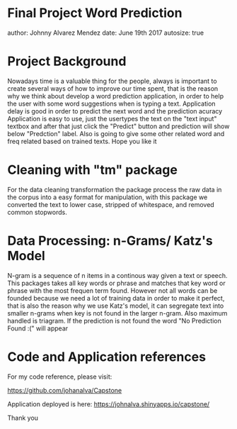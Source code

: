 Final Project Word Prediction
========================================================
author: Johnny Alvarez Mendez
date: June 19th 2017
autosize: true

Project Background
========================================================

Nowadays time is a valuable thing for the people, always is important to create several ways of how to improve our time
spent, that is the reason why we think about develop a word prediction application, in order to help the user with some
word suggestions when is typing a text.
Application delay is good in order to predict the next word and the prediction acuracy 
Application is easy to use, just the usertypes the text on the "text input" textbox and after that just click the "Predict" button and prediction will show below "Predction" label.
Also is going to give some other related word and freq related based on trained texts.
Hope you like it

Cleaning with "tm" package
========================================================
For the data cleaning transformation the package process the raw data in the corpus into a easy format for manipulation, with this package we converted the text to lower case, stripped of whitespace, and removed common stopwords.

Data Processing: n-Grams/ Katz's Model
========================================================

N-gram is a sequence of n items in a continous way given a text or speech. This packages takes all key words or phrase and matches that key word or phrase with the most frequen term found. However not all words can be founded because we need a lot of training data in order to make it perfect, that is also the reason why we use Katz's model, it can segregate text into smaller n-grams when key is not found in the larger n-gram. Also maximum handled is triagram.
If the prediction is not found the word "No Prediction Found :(" will appear


Code and Application references
========================================================

For my code reference, please visit:

https://github.com/johanalva/Capstone

Application deployed is here: 
https://johnalva.shinyapps.io/capstone/



Thank you

